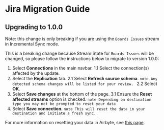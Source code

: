 # Jira Migration Guide

## Upgrading to 1.0.0

Note: this change is only breaking if you are using the `Boards Issues` stream in Incremental Sync mode.

This is a breaking change because Stream State for `Boards Issues` will be changed, so please follow the instructions below to migrate to version 1.0.0:

1. Select **Connections** in the main navbar.
   1.1 Select the connection(s) affected by the update.
2. Select the **Replication** tab.
   2.1 Select **Refresh source schema**.
   `note
  Any detected schema changes will be listed for your review.
  `
   2.2 Select **OK**.
3. Select **Save changes** at the bottom of the page.
   3.1 Ensure the **Reset affected streams** option is checked.
   `note
  Depending on destination type you may not be prompted to reset your data
  `
4. Select **Save connection**.
   `note
This will reset the data in your destination and initiate a fresh sync.
`

For more information on resetting your data in Airbyte, see [this page](https://docs.airbyte.com/operator-guides/reset).
